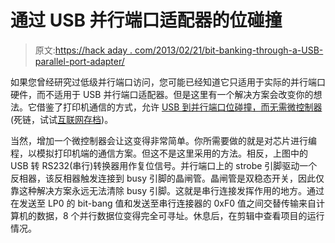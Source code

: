 # 通过 USB 并行端口适配器的位碰撞

> 原文:[https://hack aday . com/2013/02/21/bit-banking-through-a-USB-parallel-port-adapter/](https://hackaday.com/2013/02/21/bit-banging-through-a-usb-parallel-port-adapter/)

如果您曾经研究过低级并行端口访问，您可能已经知道它只适用于实际的并行端口硬件，而不适用于 USB 并行端口适配器。但是这里有一个解决方案会改变你的想法。它借鉴了打印机通信的方式，允许 [USB 到并行端口位碰撞，而无需微控制器](http://www.ccs.neu.edu/home/bchafy/parallel/parallel.html)(死链，试试[互联网存档](http://web.archive.org/web/20130226141444/http://www.ccs.neu.edu/home/bchafy/parallel/parallel.html))。

当然，增加一个微控制器会让这变得非常简单。你所需要做的就是对芯片进行编程，以模拟打印机端的通信方案。但这不是这里采用的方法。相反，上图中的 USB 转 RS232(串行)转换器用作复位信号。并行端口上的 strobe 引脚驱动一个反相器，该反相器触发连接到 busy 引脚的晶闸管。晶闸管是双稳态开关，因此仅靠这种解决方案永远无法清除 busy 引脚。这就是串行连接发挥作用的地方。通过在发送至 LP0 的 bit-bang 值和发送至串行连接器的 0xF0 值之间交替传输来自计算机的数据，8 个并行数据位变得完全可寻址。休息后，在剪辑中查看项目的运行情况。
